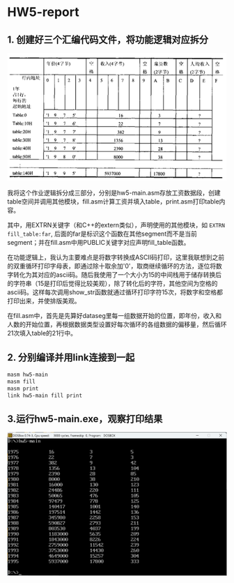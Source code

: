 # HW5-report

## 1. 创建好三个汇编代码文件，将功能逻辑对应拆分

![1731467361959](image/hw5-report/1731467361959.png)

我将这个作业逻辑拆分成三部分，分别是hw5-main.asm存放工资数据段，创建table空间并调用其他模块，fill.asm计算工资并填入table，print.asm打印table内容。

其中，用EXTRN关键字（和C++的extern类似），声明使用的其他模块，如 `EXTRN fill_table:far`, 后面的far是标识这个函数在其他segment而不是当前segment；并在fill.asm中用PUBLIC关键字对应声明fill_table函数。

在功能逻辑上，我认为主要难点是将数字转换成ASCII码打印，这里我联想到之前的双重循环打印字母表，即通过除十取余加'0'，取商继续循环的方法，逐位将数字转化为其对应的ascii码。随后我使用了一个大小为15的中间栈用于储存转换后的字符串（15是打印后觉得比较美观），除了转化后的字符，其他空间为空格的ascii码。这样每次调用show_str函数就通过循环打印字符15次，将数字和空格都打印出来，并使排版美观。

在fill.asm中，首先是先算好dataseg里每一组数据开始的位置，即年份，收入和人数的开始位置，再根据数据类型设置好每次循环的各组数据的偏移量，然后循环21次填入table的21行中。

## 2. 分别编译并用link连接到一起

```
masm hw5-main
masm fill
masm print
link hw5-main fill print

```

## 3.运行hw5-main.exe，观察打印结果

![1731921007345](image/hw5-report/1731921007345.png)
